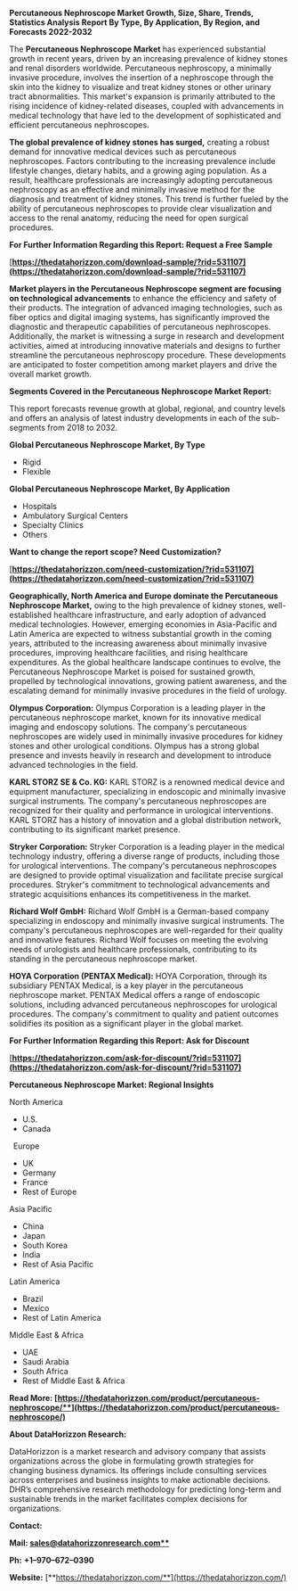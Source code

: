 ﻿**Percutaneous Nephroscope Market Growth, Size, Share, Trends, Statistics Analysis Report By Type, By Application, By Region, and Forecasts 2022-2032**


The **Percutaneous Nephroscope Market** has experienced substantial growth in recent years, driven by an increasing prevalence of kidney stones and renal disorders worldwide. Percutaneous nephroscopy, a minimally invasive procedure, involves the insertion of a nephroscope through the skin into the kidney to visualize and treat kidney stones or other urinary tract abnormalities. This market's expansion is primarily attributed to the rising incidence of kidney-related diseases, coupled with advancements in medical technology that have led to the development of sophisticated and efficient percutaneous nephroscopes.

**The global prevalence of kidney stones has surged,** creating a robust demand for innovative medical devices such as percutaneous nephroscopes. Factors contributing to the increasing prevalence include lifestyle changes, dietary habits, and a growing aging population. As a result, healthcare professionals are increasingly adopting percutaneous nephroscopy as an effective and minimally invasive method for the diagnosis and treatment of kidney stones. This trend is further fueled by the ability of percutaneous nephroscopes to provide clear visualization and access to the renal anatomy, reducing the need for open surgical procedures. 

**For Further Information Regarding this Report: Request a Free Sample**	

[**https://thedatahorizzon.com/download-sample/?rid=531107](https://thedatahorizzon.com/download-sample/?rid=531107)** 

**Market players in the Percutaneous Nephroscope segment are focusing on technological advancements** to enhance the efficiency and safety of their products. The integration of advanced imaging technologies, such as fiber optics and digital imaging systems, has significantly improved the diagnostic and therapeutic capabilities of percutaneous nephroscopes. Additionally, the market is witnessing a surge in research and development activities, aimed at introducing innovative materials and designs to further streamline the percutaneous nephroscopy procedure. These developments are anticipated to foster competition among market players and drive the overall market growth. 

**Segments Covered in the Percutaneous Nephroscope Market Report:**

This report forecasts revenue growth at global, regional, and country levels and offers an analysis of latest industry developments in each of the sub-segments from 2018 to 2032.

**Global Percutaneous Nephroscope Market, By Type**

- Rigid
- Flexible

**Global Percutaneous Nephroscope Market, By Application**

- Hospitals
- Ambulatory Surgical Centers
- Specialty Clinics
- Others

**Want to change the report scope? Need Customization?**

[**https://thedatahorizzon.com/need-customization/?rid=531107](https://thedatahorizzon.com/need-customization/?rid=531107)**  

**Geographically, North America and Europe dominate the Percutaneous Nephroscope Market,** owing to the high prevalence of kidney stones, well-established healthcare infrastructure, and early adoption of advanced medical technologies. However, emerging economies in Asia-Pacific and Latin America are expected to witness substantial growth in the coming years, attributed to the increasing awareness about minimally invasive procedures, improving healthcare facilities, and rising healthcare expenditures. As the global healthcare landscape continues to evolve, the Percutaneous Nephroscope Market is poised for sustained growth, propelled by technological innovations, growing patient awareness, and the escalating demand for minimally invasive procedures in the field of urology.

**Olympus Corporation:** Olympus Corporation is a leading player in the percutaneous nephroscope market, known for its innovative medical imaging and endoscopy solutions. The company's percutaneous nephroscopes are widely used in minimally invasive procedures for kidney stones and other urological conditions. Olympus has a strong global presence and invests heavily in research and development to introduce advanced technologies in the field.

**KARL STORZ SE & Co. KG:** KARL STORZ is a renowned medical device and equipment manufacturer, specializing in endoscopic and minimally invasive surgical instruments. The company's percutaneous nephroscopes are recognized for their quality and performance in urological interventions. KARL STORZ has a history of innovation and a global distribution network, contributing to its significant market presence.

**Stryker Corporation:** Stryker Corporation is a leading player in the medical technology industry, offering a diverse range of products, including those for urological interventions. The company's percutaneous nephroscopes are designed to provide optimal visualization and facilitate precise surgical procedures. Stryker's commitment to technological advancements and strategic acquisitions enhances its competitiveness in the market.

**Richard Wolf GmbH:** Richard Wolf GmbH is a German-based company specializing in endoscopy and minimally invasive surgical instruments. The company's percutaneous nephroscopes are well-regarded for their quality and innovative features. Richard Wolf focuses on meeting the evolving needs of urologists and healthcare professionals, contributing to its standing in the percutaneous nephroscope market.

**HOYA Corporation (PENTAX Medical):** HOYA Corporation, through its subsidiary PENTAX Medical, is a key player in the percutaneous nephroscope market. PENTAX Medical offers a range of endoscopic solutions, including advanced percutaneous nephroscopes for urological procedures. The company's commitment to quality and patient outcomes solidifies its position as a significant player in the global market.

**For Further Information Regarding this Report: Ask for Discount**	

[**https://thedatahorizzon.com/ask-for-discount/?rid=531107](https://thedatahorizzon.com/ask-for-discount/?rid=531107)** 

**Percutaneous Nephroscope Market: Regional Insights**

North America

- U.S.
- Canada

` `Europe

- UK
- Germany
- France
- Rest of Europe

Asia Pacific

- China
- Japan
- South Korea
- India
- Rest of Asia Pacific

Latin America

- Brazil
- Mexico
- Rest of Latin America

Middle East & Africa

- UAE
- Saudi Arabia
- South Africa
- Rest of Middle East & Africa

**Read More: [https://thedatahorizzon.com/product/percutaneous-nephroscope/**](https://thedatahorizzon.com/product/percutaneous-nephroscope/)** 

**About DataHorizzon Research:**

DataHorizzon is a market research and advisory company that assists organizations across the globe in formulating growth strategies for changing business dynamics. Its offerings include consulting services across enterprises and business insights to make actionable decisions. DHR’s comprehensive research methodology for predicting long-term and sustainable trends in the market facilitates complex decisions for organizations.

**Contact:**

**Mail: [sales@datahorizzonresearch.com**](mailto:sales@datahorizzonresearch.com)**

**Ph:** **+1–970–672–0390**

**Website:** [**https://thedatahorizzon.com/**](https://thedatahorizzon.com/)

